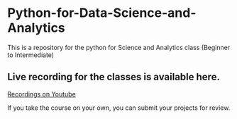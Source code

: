 # Python-for-Data-Science-and-Analytics
This is a repository for the python for  Science and Analytics class (Beginner to Intermediate) 

## Live recording for the classes is available here.
[Recordings on Youtube](https://youtube.com/playlist?list=PLv7myXCDLoxLcowy57u0GSOAaxFbZtSfL)



If you take the course on your own, you can submit your projects for review.


